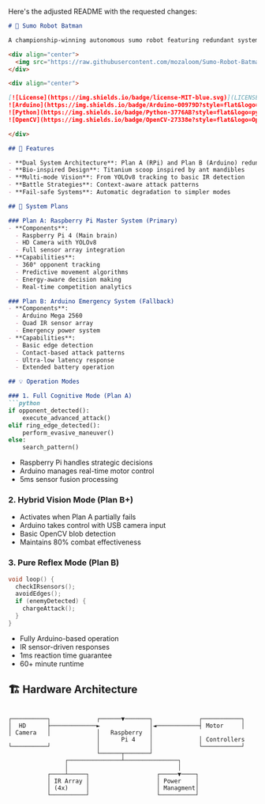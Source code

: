 Here's the adjusted README with the requested changes:

```markdown
# 🤖 Sumo Robot Batman

A championship-winning autonomous sumo robot featuring redundant systems and adaptive control strategies. Winner of the National Sumo Robot Competition in Jordan.

<div align="center">
  <img src="https://raw.githubusercontent.com/mozaloom/Sumo-Robot-Batman-Amman/main/Prototype/IMG.PNG" alt="Prototype" width="500"/>
</div>

<div align="center">

[![License](https://img.shields.io/badge/license-MIT-blue.svg)](LICENSE)
![Arduino](https://img.shields.io/badge/Arduino-00979D?style=flat&logo=Arduino&logoColor=white)
![Python](https://img.shields.io/badge/Python-3776AB?style=flat&logo=python&logoColor=white)
![OpenCV](https://img.shields.io/badge/OpenCV-27338e?style=flat&logo=OpenCV&logoColor=white)

</div>

## 🌟 Features

- **Dual System Architecture**: Plan A (RPi) and Plan B (Arduino) redundancy
- **Bio-inspired Design**: Titanium scoop inspired by ant mandibles
- **Multi-mode Vision**: From YOLOv8 tracking to basic IR detection
- **Battle Strategies**: Context-aware attack patterns
- **Fail-safe Systems**: Automatic degradation to simpler modes

## 🔄 System Plans

### Plan A: Raspberry Pi Master System (Primary)
- **Components**: 
  - Raspberry Pi 4 (Main brain)
  - HD Camera with YOLOv8
  - Full sensor array integration
- **Capabilities**:
  - 360° opponent tracking
  - Predictive movement algorithms
  - Energy-aware decision making
  - Real-time competition analytics

### Plan B: Arduino Emergency System (Fallback)
- **Components**:
  - Arduino Mega 2560
  - Quad IR sensor array
  - Emergency power system
- **Capabilities**:
  - Basic edge detection
  - Contact-based attack patterns
  - Ultra-low latency response
  - Extended battery operation

## 💡 Operation Modes

### 1. Full Cognitive Mode (Plan A)
```python
if opponent_detected():
    execute_advanced_attack()
elif ring_edge_detected():
    perform_evasive_maneuver()
else:
    search_pattern()
```
- Raspberry Pi handles strategic decisions
- Arduino manages real-time motor control
- 5ms sensor fusion processing

### 2. Hybrid Vision Mode (Plan B+)
- Activates when Plan A partially fails
- Arduino takes control with USB camera input
- Basic OpenCV blob detection
- Maintains 80% combat effectiveness

### 3. Pure Reflex Mode (Plan B)
```cpp
void loop() {
  checkIRsensors();
  avoidEdges();
  if (enemyDetected) {
    chargeAttack();
  }
}
```
- Fully Arduino-based operation
- IR sensor-driven responses
- 1ms reaction time guarantee
- 60+ minute runtime

## 🏗️ Hardware Architecture
```ascii

┌──────────┐             ┌──────▼───────┐             ┌───────────┐
│  HD      ├─────────────►              │◄────────────┤ Motor     │
│ Camera   │             │   Raspberry  │
                         │      Pi 4    │             │ Controllers
└──────────┘             │              │             └───────────┘
                         └──────┬───────┘
                ┌───────────────┴───────────────┐
                │                               │
           ┌────┴─────┐                   ┌─────▼────┐
           │ IR Array │                   │ Power    │
           │ (4x)     │                   │ Managment│
           └──────────┘                   └──────────┘
```


